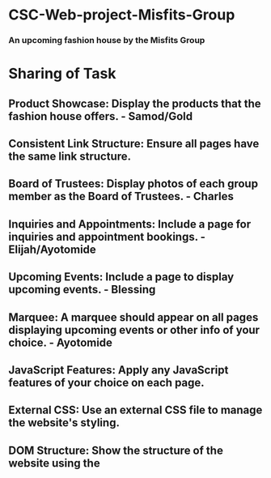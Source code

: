 # CSC-Web-project-Misfits-Group

### An upcoming fashion house by the Misfits Group


# Sharing of Task

## Product Showcase: Display the products that the fashion house offers. - Samod/Gold
## Consistent Link Structure: Ensure all pages have the same link structure. 
## Board of Trustees: Display photos of each group member as the Board of Trustees. - Charles
## Inquiries and Appointments: Include a page for inquiries and appointment bookings. - Elijah/Ayotomide
## Upcoming Events: Include a page to display upcoming events. - Blessing
## Marquee: A marquee should appear on all pages displaying upcoming events or other info of your choice. - Ayotomide
## JavaScript Features: Apply any JavaScript features of your choice on each page.
## External CSS: Use an external CSS file to manage the website's styling. 
## DOM Structure: Show the structure of the website using the 
